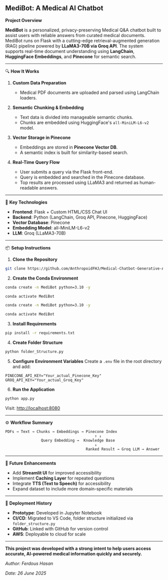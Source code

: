 
## MediBot: A Medical AI Chatbot ##

 **Project Overview**

**MediBot** is a personalized, privacy-preserving Medical Q&A chatbot built to assist users with reliable answers from curated medical documents. MediBot runs on Flask with a cutting-edge retrieval-augmented generation (RAG) pipeline powered by **LLaMA3-70B via Groq API**. The system supports real-time document understanding using **LangChain**, **HuggingFace Embeddings**, and **Pinecone** for semantic search.

---

🔍 **How It Works**

1. **Custom Data Preparation**

   * Medical PDF documents are uploaded and parsed using LangChain loaders.

2. **Semantic Chunking & Embedding**

   * Text data is divided into manageable semantic chunks.
   * Chunks are embedded using HuggingFace's `all-MiniLM-L6-v2` model.

3. **Vector Storage in Pinecone**

   * Embeddings are stored in **Pinecone Vector DB**.
   * A semantic index is built for similarity-based search.

4. **Real-Time Query Flow**

   * User submits a query via the Flask front-end.
   * Query is embedded and searched in the Pinecone database.
   * Top results are processed using LLaMA3 and returned as human-readable answers.

---

🔧 **Key Technologies**

* **Frontend**: Flask + Custom HTML/CSS Chat UI
* **Backend**: Python (LangChain, Groq API, Pinecone, HuggingFace)
* **Vector Database**: Pinecone
* **Embedding Model**: all-MiniLM-L6-v2
* **LLM**: Groq (LLaMA3-70B)

---

📦 **Setup Instructions**

1. **Clone the Repository**

```bash
git clone https://github.com/AnthropoidFHJ/Medical-Chatbot-Generative-AI
```

2. **Create the Conda Environment**

```bash
conda create -n MediBot python=3.10 -y
```

```bash
conda activate MediBot
```

```bash
conda create -n MediBot python=3.10 -y
```

```bash
conda activate MediBot
```

3. **Install Requirements**

```bash
pip install -r requirements.txt
```

4. **Create Folder Structure**

```bash
python folder_Structure.py
```

5. **Configure Environment Variables**
   Create a `.env` file in the root directory and add:

```env
PINECONE_API_KEY="Your_actual_Pinecone_Key"
GROQ_API_KEY="Your_actual_Groq_Key"
```

6. **Run the Application**

```bash
python app.py
```

Visit: [http://localhost:8080](http://localhost:8080)

---

⚙️ **Workflow Summary**

```
PDFs → Text → Chunks → Embeddings → Pinecone Index
                                        ↑ ↓
                Query Embedding →  Knowledge Base
                                        ↓
                                    Ranked Result → Groq LLM → Answer
```

---

🌟 **Future Enhancements**

* Add **Streamlit UI** for improved accessibility
* Implement **Caching Layer** for repeated questions
* Integrate **TTS (Text to Speech)** for accessibility
* Expand dataset to include more domain-specific materials

---

🧪 **Deployment History**

* **Prototype**: Developed in Jupyter Notebook
* **CI/CD**: Migrated to VS Code, folder structure initialized via `folder_structure.py`
* **GitHub**: Linked with GitHub for version control
* **AWS**: Deployable to cloud for scale

---


**This project was developed with a strong intent to help users access accurate, AI-powered medical information quickly and securely.**



*Author: Ferdous Hasan*

*Date: 26 June 2025*